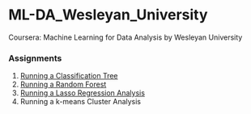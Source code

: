 # ML-DA_Wesleyan_University
Coursera: Machine Learning for Data Analysis by Wesleyan University

### Assignments
1. [Running a Classification Tree](https://github.com/drogova/ML-DA_Wesleyan_University/blob/master/assignment_1.ipynb)
2. [Running a Random Forest](https://github.com/drogova/ML-DA_Wesleyan_University/blob/master/assignment_2.ipynb)
3. [Running a Lasso Regression Analysis](https://github.com/drogova/ML-DA_Wesleyan_University/blob/master/assignment_3.ipynb)
4. Running a k-means Cluster Analysis
